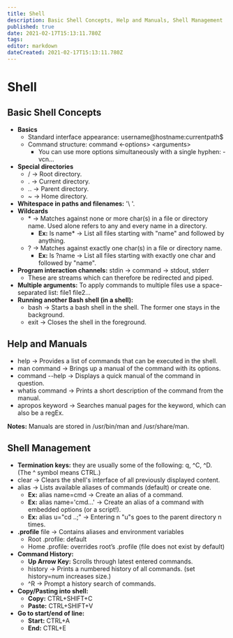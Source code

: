 ```yaml
---
title: Shell
description: Basic Shell Concepts, Help and Manuals, Shell Management
published: true
date: 2021-02-17T15:13:11.780Z
tags: 
editor: markdown
dateCreated: 2021-02-17T15:13:11.780Z
---
```


# Shell

## Basic Shell Concepts

- **Basics**
	- Standard interface appearance: username@hostname:currentpath$
	- Command structure: command <-options> \<arguments> 
		- You can use more options simultaneously with a single hyphen: -vcn...
- **Special directories**
	- /	→ Root directory.
	- .	→ Current directory.
	- ..	→ Parent directory.
	- ~	→ Home directory.
- **Whitespace in paths and filenames:** '\ '.
- **Wildcards**
	- \*	→ Matches against none or more char(s) in a file or directory name. 
					Used alone refers to any and every name in a directory.
		- **Ex:** ls name* → List all files starting with "name" and followed by anything.
	- ?	→ Matches against exactly one char(s) in a file or directory name.
		- **Ex:** ls ?name → List all files starting with exactly one char and followed by "name".
- **Program interaction channels:** stdin → command → stdout, stderr
	- These are streams which can therefore be redirected and piped.
- **Multiple arguments:** To apply commands to multiple files use a space-separated list: file1 file2…
- **Running another Bash shell (in a shell):**
	- bash		→ Starts a bash shell in the shell. The former one stays in the background.
	- exit		→ Closes the shell in the foreground.

## Help and Manuals

- help			→ Provides a list of commands that can be executed in the shell.
- man command		→ Brings up a manual of the command with its options.
- command --help	→ Displays a quick manual of the command in question.
- whatis command	→ Prints a short description of the command from the manual.
- apropos keyword	→ Searches manual pages for the keyword, which can also be a regEx.

**Notes:** Manuals are stored in /usr/bin/man and /usr/share/man.

## Shell Management

- **Termination keys:** they are usually some of the following:  q, ^C, ^D. (The ^ symbol means CTRL.)
- clear			→ Clears the shell's interface of all previously displayed content.
- alias			→ Lists available aliases of commands (default) or create one.
	- **Ex:** alias name=cmd		→ Create an alias of a command.
	- **Ex:** alias name='cmd...'	→ Create an alias of a command with embedded options (or a script!).
	- **Ex:** alias u="cd ..;" 	→ Entering n "u"s goes to the parent directory n times.
- **.profile** file → Contains aliases and environment variables
	- Root .profile: default
	- Home .profile: overrides root’s .profile (file does not exist by default)
- **Command History:** 
	- **Up Arrow Key:** Scrolls through latest entered commands.
	- history	→ Prints a numbered history of all commands. (set history=num increases size.)
	- ^R 		→ Prompt a history search of commands.
- **Copy/Pasting into shell:**  
	- **Copy:** CTRL+SHIFT+C
	- **Paste:** CTRL+SHIFT+V
- **Go to start/end of line:**	
	- **Start:** CTRL+A
	- **End:** CTRL+E